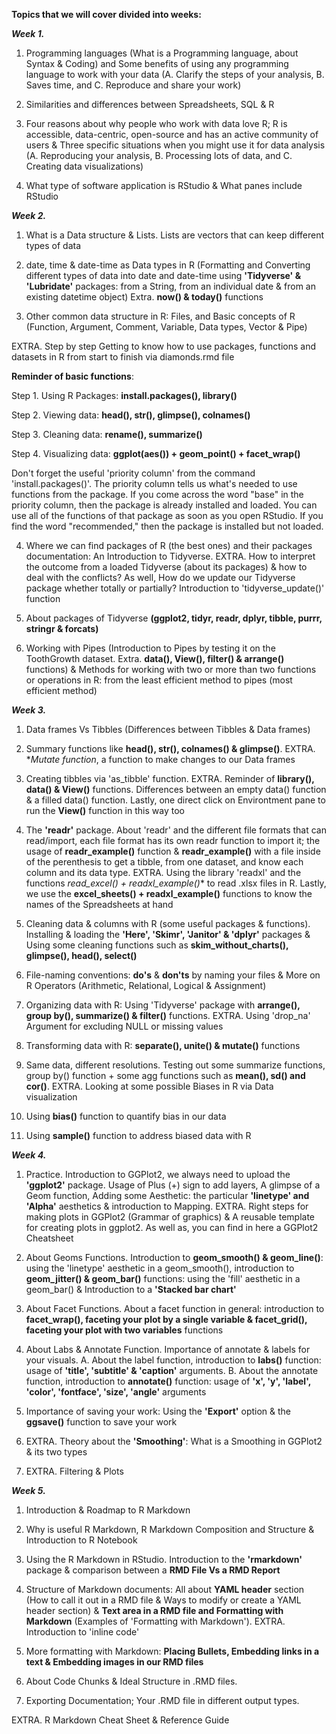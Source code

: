 **Topics that we will cover divided into weeks:**

_**Week 1.**_ 

1. Programming languages (What is a Programming language, about Syntax & Coding) and Some benefits of using any programming language to work with your data (A. Clarify the steps of your analysis, B. Saves time, and C. Reproduce and share your work)

2. Similarities and differences between Spreadsheets, SQL & R

3. Four reasons about why people who work with data love R; R is accessible, data-centric, open-source and has an active community of users & Three specific situations when you might use it for data analysis (A. Reproducing your analysis, B. Processing lots of data, and C. Creating data visualizations)

4. What type of software application is RStudio & What panes include RStudio

_**Week 2.**_ 

1. What is a Data structure & Lists. Lists are vectors that can keep different types of data 

2. date, time & date-time as Data types in R (Formatting and Converting different types of data into date and date-time using **'Tidyverse' & 'Lubridate'** packages: from a String, from an individual date & from an existing datetime object) Extra. **now() & today()** functions

3. Other common data structure in R: Files, and Basic concepts of R (Function, Argument, Comment, Variable, Data types, Vector & Pipe)

EXTRA. Step by step Getting to know how to use packages, functions and datasets in R from start to finish via diamonds.rmd file

**Reminder of basic functions**: 

Step 1. Using R Packages: **install.packages(), library()**

Step 2. Viewing data: **head(), str(), glimpse(), colnames()**

Step 3. Cleaning data: **rename(), summarize()**

Step 4. Visualizing data: **ggplot(aes()) + geom_point() + facet_wrap()**

Don't forget the useful 'priority column' from the command 'install.packages()'. The priority column tells us what's needed to use functions from the package. If you come across the word "base" in the priority column, then the package is already installed and loaded. You can use all of the functions of that package as soon as you open RStudio. If you find the word "recommended," then the package is installed but not loaded.

4. Where we can find packages of R (the best ones) and their packages documentation: An Introduction to Tidyverse. EXTRA. How to interpret the outcome from a loaded Tidyverse (about its packages) & how to deal with the conflicts? As well, How do we update our Tidyverse package whether totally or partially? Introduction to 'tidyverse_update()' function

5. About packages of Tidyverse **(ggplot2, tidyr, readr, dplyr, tibble, purrr, stringr & forcats)**

6. Working with Pipes (Introduction to Pipes by testing it on the ToothGrowth dataset. Extra. **data(), View(), filter() & arrange()** functions) & Methods for working with two or more than two functions or operations in R: from the least efficient method to pipes (most efficient method)

_**Week 3.**_ 

1. Data frames Vs Tibbles (Differences between Tibbles & Data frames)

2. Summary functions like **head(), str(), colnames() & glimpse()**. EXTRA. **Mutate function*, a function to make changes to our Data frames

3. Creating tibbles via 'as_tibble' function. EXTRA. Reminder of **library(), data() & View()** functions. Differences between an empty data() function & a filled data() function. Lastly, one direct click on Environtment pane to run the **View()** function in this way too

4. The **'readr'** package. About 'readr' and the different file formats that can read/import, each file format has its own readr function to import it; the usage of **readr_example()** function & **readr_example()** with a file inside of the perenthesis to get a tibble, from one dataset, and know each column and its data type. EXTRA. Using the library 'readxl' and the functions *read_excel() +  readxl_example()** to read .xlsx files in R. Lastly, we use the **excel_sheets() + readxl_example()** functions to know the names of the Spreadsheets at hand

5. Cleaning data & columns with R (some useful packages & functions). Installing & loading the **'Here', 'Skimr', 'Janitor' & 'dplyr'** packages & Using some cleaning functions such as **skim_without_charts(), glimpse(), head(), select()**

6. File-naming conventions: __do's__ & __don'ts__ by naming your files & More on R Operators (Arithmetic, Relational, Logical & Assignment)

7. Organizing data with R: Using 'Tidyverse' package with **arrange(), group by(), summarize() & filter()** functions. EXTRA. Using 'drop_na' Argument for excluding NULL or missing values

8. Transforming data with R: **separate(), unite() & mutate()** functions

9. Same data, different resolutions. Testing out some summarize functions, group by() function + some agg functions such as **mean(), sd() and cor()**. EXTRA. Looking at some possible Biases in R via Data visualization

10. Using **bias()** function to quantify bias in our data

11. Using **sample()** function to address biased data with R

_**Week 4.**_ 

1. Practice. Introduction to GGPlot2, we always need to upload the **'ggplot2'** package. Usage of Plus (+) sign to add layers, A glimpse of a Geom function, Adding some Aesthetic: the particular **'linetype' and 'Alpha'** aesthetics & introduction to Mapping. EXTRA. Right steps for making plots in GGPlot2 (Grammar of graphics) & A reusable template for creating plots in ggplot2. As well as, you can find in here a GGPlot2 Cheatsheet

2. About Geoms Functions. Introduction to **geom_smooth() & geom_line()**: using the 'linetype' aesthetic in a geom_smooth(), introduction to **geom_jitter() & geom_bar()** functions: using the 'fill' aesthetic in a geom_bar() & Introduction to a **'Stacked bar chart'**

3. About Facet Functions. About a facet function in general: introduction to **facet_wrap(), faceting your plot by a single variable & facet_grid(), faceting your plot with two variables** functions

4. About Labs & Annotate Function. Importance of annotate & labels for your visuals. A. About the label function, introduction to **labs()** function: usage of **'title', 'subtitle' & 'caption'** arguments. B. About the annotate function, introduction to **annotate()** function: usage of **'x', 'y', 'label', 'color', 'fontface', 'size', 'angle'** arguments

5. Importance of saving your work: Using the **'Export'** option & the **ggsave()** function to save your work

6. EXTRA. Theory about the **'Smoothing'**: What is a Smoothing in GGPlot2 & its two types

7. EXTRA. Filtering & Plots

_**Week 5.**_ 

1. Introduction & Roadmap to R Markdown

2. Why is useful R Markdown, R Markdown Composition and Structure & Introduction to R Notebook

3. Using the R Markdown in RStudio. Introduction to the **'rmarkdown'** package & comparison between a **RMD File Vs a RMD Report** 

4. Structure of Markdown documents: All about **YAML header** section (How to call it out in a RMD file & Ways to modify or create a YAML header section) & **Text area in a RMD file and Formatting with Markdown** (Examples of 'Formatting with Markdown'). EXTRA. Introduction to 'inline code'

5. More formatting with Markdown: **Placing Bullets, Embedding links in a text & Embedding images in our RMD files** 

6. About Code Chunks & Ideal Structure in .RMD files.

7. Exporting Documentation; Your .RMD file in different output types.

EXTRA. R Markdown Cheat Sheet & Reference Guide
